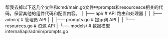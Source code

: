 
帮我去掉以下这几个文件和cmd/main.go文件中prompts和resourcesce相关的代码，保留其他的组件代码和配置内容。
│   ├── api/              # API 路由和处理器
│   │   ├── admin/        # 管理员 API
│   │   ├── prompts.go    # 提示词 API
│   │   └── resources.go  # 资源 API
│   └── models/           # 数据模型
internal/api/admin/prompts.go

